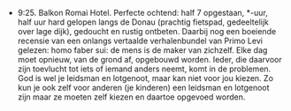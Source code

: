 - 9:25. Balkon Romai Hotel. Perfecte ochtend: half 7 opgestaan, \*-uur, half uur hard gelopen langs de Donau (prachtig fietspad, gedeeltelijk over lage dijk), gedoucht en rustig ontbeten. Daarbij nog een boeiende recensie van een onlangs vertaalde verhalenbundel van Primo Levi gelezen: homo faber sui: de mens is de maker van zichzelf. Elke dag moet opnieuw, van de grond af, opgebouwd worden. Ieder, die daarvoor zijn toevlucht tot iets of iemand anders neemt, komt in de problemen. God is wel je leidsman en lotgenoot, maar kan niet voor jou kiezen. Zo kun je ook zelf voor anderen (je kinderen) een leidsman en lotgenoot zijn maar ze moeten zelf kiezen en daartoe opgevoed worden.